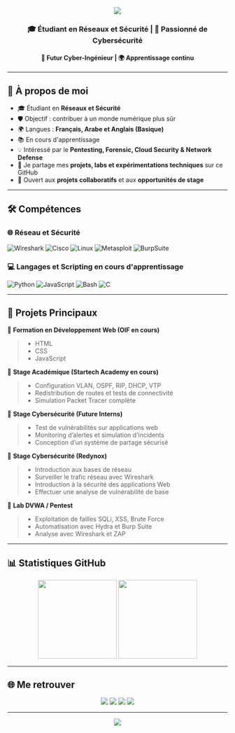 <!-- HEADER -->
<div align="center">
  <img src="https://capsule-render.vercel.app/api?type=waving&color=0:4facfe,100:00f2fe&height=180&section=header&text=Issa%20Hassan%20Youssouf&fontSize=40&fontColor=ffffff&animation=fadeIn&fontAlignY=35"/>
</div>

<h3 align="center">🎓 Étudiant en Réseaux et Sécurité | 🔐 Passionné de Cybersécurité</h3>
<h4 align="center">🚀 Futur Cyber-Ingénieur | 🌍 Apprentissage continu</h4>

---

## 🌟 À propos de moi  
- 🎓 Étudiant en **Réseaux et Sécurité**    
- 🛡️ Objectif : contribuer à un monde numérique plus sûr
- 🌍 Langues : **Français, Arabe et Anglais (Basique)**
- 📚 En cours d'apprentissage
- 💡 Intéressé par le **Pentesting, Forensic, Cloud Security & Network Defense**
- 🚀 Je partage mes **projets, labs et expérimentations techniques** sur ce GitHub
- 🤝 Ouvert aux **projets collaboratifs** et aux **opportunités de stage**

---

## 🛠️ Compétences

### 🌐 Réseau et Sécurité
![Wireshark](https://img.shields.io/badge/Wireshark-1679A7?style=flat&logo=wireshark&logoColor=white)
![Cisco](https://img.shields.io/badge/Cisco-1BA0D7?style=flat&logo=cisco&logoColor=white)
![Linux](https://img.shields.io/badge/Linux-FCC624?style=flat&logo=linux&logoColor=black)
![Metasploit](https://img.shields.io/badge/Metasploit-2E86C1?style=flat&logo=metasploit&logoColor=white)
![BurpSuite](https://img.shields.io/badge/BurpSuite-FF6633?style=flat&logo=burp-suite&logoColor=white)
  

### 💻 Langages et Scripting en cours d'apprentissage 
![Python](https://img.shields.io/badge/-Python-3776AB?style=flat-square&logo=python&logoColor=white)
![JavaScript](https://img.shields.io/badge/-JavaScript-F7DF1E?style=flat-square&logo=javascript&logoColor=black)
![Bash](https://img.shields.io/badge/-Bash-121011?style=flat-square&logo=gnu-bash&logoColor=white)
![C](https://img.shields.io/badge/-C-00599C?style=flat-square&logo=c&logoColor=white)

---

## 📂 Projets Principaux  

🔹 **Formation en Développement Web (OIF en cours)**  
> - HTML
> - CSS 
> - JavaScript

🔹 **Stage Académique (Startech Academy en cours)**  
> - Configuration VLAN, OSPF, RIP, DHCP, VTP  
> - Redistribution de routes et tests de connectivité  
> - Simulation Packet Tracer complète

🔹 **Stage Cybersécurité (Future Interns)**  
> - Test de vulnérabilités sur applications web  
> - Monitoring d’alertes et simulation d’incidents  
> - Conception d’un système de partage sécurisé

🔹  **Stage Cybersécurité (Redynox)**
> - Introduction aux bases de réseau  
> - Surveiller le trafic réseau avec Wireshark
> - Introduction à la sécurité des applications Web 
> - Effectuer une analyse de vulnérabilité de base

🔹 **Lab DVWA / Pentest**  
> - Exploitation de failles SQLi, XSS, Brute Force  
> - Automatisation avec Hydra et Burp Suite  
> - Analyse avec Wireshark et ZAP  

---

## 📊 Statistiques GitHub  

<div align="center">
  <img src="https://github-readme-stats.vercel.app/api?username=IssaYoussouf&show_icons=true&theme=tokyonight&hide_border=true&count_private=true" height="180em"/>
  <img src="https://streak-stats.demolab.com?user=IssaYoussouf&theme=tokyonight&hide_border=true" height="180em"/>
</div>

---
## 🌐 Me retrouver  
<div align="center">
  <a href="https://linkedin.com/in/issahassanyoussouf"><img src="https://img.shields.io/badge/LinkedIn-0077B5?style=for-the-badge&logo=linkedin&logoColor=white"/></a>
  <a href="mailto:issahasyouf68@yahoo.com"><img src="https://img.shields.io/badge/Email-D14836?style=for-the-badge&logo=gmail&logoColor=white"/></a>
  <a href="https://twitter.com/IssaHassanYouf"><img src="https://img.shields.io/badge/Twitter-1DA1F2?style=for-the-badge&logo=twitter&logoColor=white"/></a>
  <a href="https://github.com/issahassanyoussouf"><img src="https://img.shields.io/badge/GitHub-100000?style=for-the-badge&logo=github&logoColor=white"/></a>
</div>

---

<div align="center">
  <img src="https://capsule-render.vercel.app/api?type=waving&color=0:00f2fe,100:4facfe&height=120&section=footer"/>
</div>

